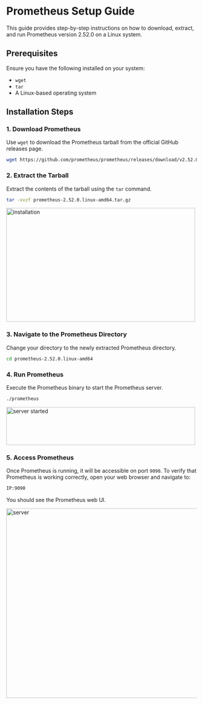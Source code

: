 # Prometheus Setup Guide

This guide provides step-by-step instructions on how to download, extract, and run Prometheus version 2.52.0 on a Linux system.

## Prerequisites

Ensure you have the following installed on your system:
- `wget`
- `tar`
- A Linux-based operating system

## Installation Steps

### 1. Download Prometheus

Use `wget` to download the Prometheus tarball from the official GitHub releases page.

```sh
wget https://github.com/prometheus/prometheus/releases/download/v2.52.0/prometheus-2.52.0.linux-amd64.tar.gz
```

### 2. Extract the Tarball
Extract the contents of the tarball using the `tar` command.

```sh
tar -xvzf prometheus-2.52.0.linux-amd64.tar.gz
```
<p>
  <img src="https://github.com/mayaworld13/prometheus_monitoring/assets/127987256/5d25a49c-3e04-4930-8285-aec98cdb52f9" alt="installation" width="500" height="300" />
</p>



### 3. Navigate to the Prometheus Directory
Change your directory to the newly extracted Prometheus directory.
```sh
cd prometheus-2.52.0.linux-amd64
```
### 4. Run Prometheus

Execute the Prometheus binary to start the Prometheus server.
```sh
./prometheus
```
<p>
  <img src="https://github.com/mayaworld13/prometheus_monitoring/assets/127987256/a6b4fcb8-0880-41e8-b7f7-0cfdf6a1c0e1" alt="server started" width="500" height="100" />
</p>


### 5. Access Prometheus
Once Prometheus is running, it will be accessible on port `9090`. 
To verify that Prometheus is working correctly, open your web browser and navigate to:
```sh
IP:9090
```
You should see the Prometheus web UI.

<p>
  <img src="https://github.com/mayaworld13/prometheus_monitoring/assets/127987256/4b43e0c1-59b0-45a3-bfa4-401fcce66a8e" alt="server" width="800" height="500" />
</p>




